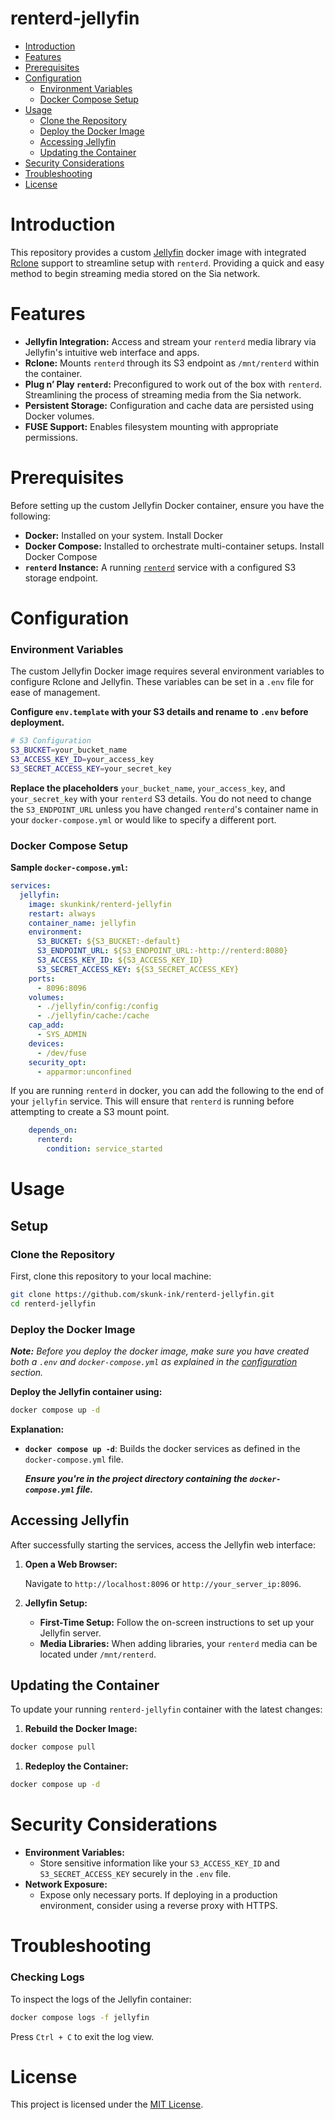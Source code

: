 # renterd-jellyfin

- [Introduction](#introduction)
- [Features](#features)
- [Prerequisites](#prerequisites)
- [Configuration](#configuration)
    - [Environment Variables](#environment-variables)
    - [Docker Compose Setup](#docker-compose-setup)
- [Usage](#usage)
    - [Clone the Repository](#clone-the-repository)
    - [Deploy the Docker Image](#deploy-the-docker-image)
    - [Accessing Jellyfin](#accessing-jellyfin)
    - [Updating the Container](#updating-the-container)
- [Security Considerations](#security-considerations)
- [Troubleshooting](#troubleshooting)
- [License](#license)

# Introduction

This repository provides a custom [Jellyfin](https://jellyfin.org/) docker image with integrated [Rclone](https://rclone.org/) support to streamline setup with `renterd`. Providing a quick and easy method to begin streaming media stored on the Sia network. 

# Features

- **Jellyfin Integration:** Access and stream your `renterd` media library via Jellyfin's intuitive web interface and apps.
- **Rclone:** Mounts `renterd` through its S3 endpoint as `/mnt/renterd` within the container.
- **Plug n’ Play `renterd`:** Preconfigured to work out of the box with `renterd`. Streamlining the process of streaming media from the Sia network.
- **Persistent Storage:** Configuration and cache data are persisted using Docker volumes.
- **FUSE Support:** Enables filesystem mounting with appropriate permissions.

# Prerequisites

Before setting up the custom Jellyfin Docker container, ensure you have the following:

- **Docker:** Installed on your system. Install Docker
- **Docker Compose:** Installed to orchestrate multi-container setups. Install Docker Compose
- **`renterd` Instance:** A running [`renterd`](https://github.com/siafoundation/renterd) service with a configured S3 storage endpoint.

# Configuration

### Environment Variables

The custom Jellyfin Docker image requires several environment variables to configure Rclone and Jellyfin. These variables can be set in a `.env` file for ease of management.

**Configure `env.template` with your S3 details and rename to `.env` before deployment.**

```bash
# S3 Configuration
S3_BUCKET=your_bucket_name
S3_ACCESS_KEY_ID=your_access_key
S3_SECRET_ACCESS_KEY=your_secret_key
```

**Replace the placeholders** `your_bucket_name`, `your_access_key`, and `your_secret_key` with your `renterd` S3 details. You do not need to change the `S3_ENDPOINT_URL` unless you have changed `renterd`'s container name in your `docker-compose.yml` or would like to specify a different port.

### Docker Compose Setup

**Sample `docker-compose.yml`:**

```yaml
services:
  jellyfin:
    image: skunkink/renterd-jellyfin
    restart: always
    container_name: jellyfin
    environment:
      S3_BUCKET: ${S3_BUCKET:-default}
      S3_ENDPOINT_URL: ${S3_ENDPOINT_URL:-http://renterd:8080}
      S3_ACCESS_KEY_ID: ${S3_ACCESS_KEY_ID}
      S3_SECRET_ACCESS_KEY: ${S3_SECRET_ACCESS_KEY}
    ports:
      - 8096:8096
    volumes:
      - ./jellyfin/config:/config
      - ./jellyfin/cache:/cache
    cap_add:
      - SYS_ADMIN
    devices:
      - /dev/fuse
    security_opt:
      - apparmor:unconfined
```

If you are running `renterd` in docker, you can add the following to the end of your `jellyfin` service. This will ensure that `renterd` is running before attempting to create a S3 mount point.

```yaml
    depends_on:
      renterd:
        condition: service_started
```

# Usage

## Setup

### Clone the Repository

First, clone this repository to your local machine:

```bash
git clone https://github.com/skunk-ink/renterd-jellyfin.git
cd renterd-jellyfin
```

### Deploy the Docker Image

***Note:** Before you deploy the docker image, make sure you have created both a `.env` and `docker-compose.yml` as explained in the [configuration](#configuration) section.*

**Deploy the Jellyfin container using:**

```bash
docker compose up -d
```

**Explanation:**

- **`docker compose up -d`**: Builds the docker services as defined in the `docker-compose.yml` file.

  ***Ensure you're in the project directory containing the `docker-compose.yml` file.***

## Accessing Jellyfin

After successfully starting the services, access the Jellyfin web interface:

1. **Open a Web Browser:**
    
    Navigate to `http://localhost:8096` or `http://your_server_ip:8096`.
    
2. **Jellyfin Setup:**
    - **First-Time Setup:** Follow the on-screen instructions to set up your Jellyfin server.
    - **Media Libraries:** When adding libraries, your `renterd` media can be located under `/mnt/renterd`.

## Updating the Container

To update your running `renterd-jellyfin` container with the latest changes:

1. **Rebuild the Docker Image:**

```bash
docker compose pull
```

1. **Redeploy the Container:**

```bash
docker compose up -d
```

# Security Considerations

- **Environment Variables:**
    - Store sensitive information like your `S3_ACCESS_KEY_ID` and `S3_SECRET_ACCESS_KEY` securely in the `.env` file.
- **Network Exposure:**
    - Expose only necessary ports. If deploying in a production environment, consider using a reverse proxy with HTTPS.

# Troubleshooting

### Checking Logs

To inspect the logs of the Jellyfin container:

```bash
docker compose logs -f jellyfin
```

Press `Ctrl + C` to exit the log view.

# License

This project is licensed under the [MIT License](./LICENSE).